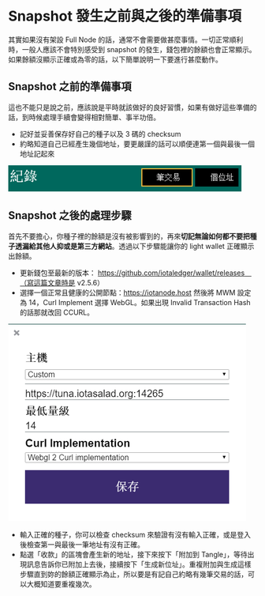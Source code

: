 # Snapshot 發生之前與之後的準備事項

其實如果沒有架設 Full Node 的話，通常不會需要做甚麼事情。一切正常順利時，一般人應該不會特別感受到 snapshot 的發生，錢包裡的餘額也會正常顯示。如果餘額沒顯示正確或為零的話，以下簡單說明一下要進行甚麼動作。

## Snapshot 之前的準備事項

這也不能只是說之前，應該說是平時就該做好的良好習慣，如果有做好這些準備的話，到時候處理手續會變得相對簡單、事半功倍。

- 記好並妥善保存好自己的種子以及 3 碼的 checksum
- 約略知道自己已經產生幾個地址，要更嚴謹的話可以順便連第一個與最後一個地址記起來

![](history.png)


## Snapshot 之後的處理步驟

首先不要擔心，你種子裡的餘額是沒有被影響到的，再來**切記無論如何都不要把種子透漏給其他人抑或是第三方網站**。透過以下步驟能讓你的 light wallet 正確顯示出餘額。

- 更新錢包至最新的版本： https://github.com/iotaledger/wallet/releases　（寫這篇文章時是 v2.5.6）
- 選擇一個正常且健康的公開節點：https://iotanode.host 然後將 MWM 設定為 14，Curl Implement 選擇 WebGL。如果出現 Invalid Transaction Hash 的話那就改回 CCURL。

![](wsetup.png)

- 輸入正確的種子，你可以檢查 checksum 來驗證有沒有輸入正確，或是登入後檢查第一與最後一筆地址有沒有正確。
- 點選「收款」的區塊會產生新的地址，接下來按下「附加到 Tangle」，等待出現訊息告訴你已附加上去後，接續按下「生成新位址」。重複附加與生成這樣步驟直到妳的餘額正確顯示為止，所以要是有記自己約略有幾筆交易的話，可以大概知道要重複幾次。
